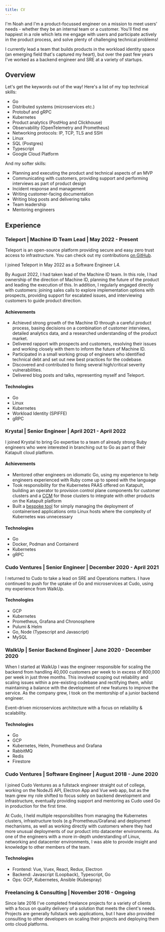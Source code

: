 ```yaml
---
title: CV
---
```


I'm Noah and I'm a product-focussed engineer on a mission to meet users' needs - whether they be an internal team or a customer. You'll find me happiest in a role which lets me engage with users and participate actively in the product process, and solve plenty of challenging technical problems!

I currently lead a team that builds products in the workload identity space (an emerging field that's captured my heart), but over the past few years I've worked as a backend engineer and SRE at a variety of startups.

## Overview

Let's get the keywords out of the way! Here's a list of my top technical skills:

- Go
- Distributed systems (microservices etc.)
- Protobuf and gRPC
- Kubernetes
- Product analytics (PostHog and Clickhouse)
- Observability (OpenTelemetry and Prometheus)
- Networking protocols: IP, TCP, TLS and SSH
- Linux
- SQL (Postgres)
- Typescript
- Google Cloud Platform

And my softer skills:

- Planning and executing the product and technical aspects of an MVP
- Communicating with customers, providing support and performing interviews as part of product design
- Incident response and management
- Writing customer-facing documentation
- Writing blog posts and delivering talks
- Team leadership
- Mentoring engineers

## Experience

### Teleport | Machine ID Team Lead | May 2022 - Present

Teleport is an open-source platform providing secure and easy zero trust access to infrastructure. You can check out my contributions [on GitHub](https://github.com/gravitational/teleport/pulls?q=is%3Apr+author%3Astrideynet+).

I joined Teleport in May 2022 as a Software Engineer L4. 

By August 2022, I had taken lead of the Machine ID team. In this role, I had ownership of the direction of Machine ID, planning the future of the product and leading the execution of this. In addition, I regularly engaged directly with customers: joining sales calls to explore implementation options with prospects, providing support for escalated issues, and interviewing customers to guide product direction.

#### Achievements

- Achieved strong growth of the Machine ID through a careful product process, basing decisions on a combination of customer interviews, detailed analytics data, and a researched understanding of the product market.
- Delivered rapport with prospects and customers, resolving their issues and working closely with them to inform the future of Machine ID.
- Participated in a small working group of engineers who identified technical debt and set out new best practices for the codebase.
- Discovered and contributed to fixing several high/critical severity vulnerabilities.
- Delivered blog posts and talks, representing myself and Teleport.

#### Technologies

- Go
- Linux
- Kubernetes
- Workload Identity (SPIFFE)
- gRPC

### Krystal | Senior Engineer | April 2021 - April 2022

I joined Krystal to bring Go expertise to a team of already strong Ruby engineers who were interested in branching out to Go as part of their Katapult cloud platform.

#### Achievements

- Mentored other engineers on idiomatic Go, using my experience to help engineers experienced with Ruby come up to speed with the language
- Took responsibility for the Kubernetes PAAS offered on Katapult, building an operator to provision control plane components for customer clusters and a [CCM](https://github.com/krystal/kce-ccm) for those clusters to integrate with other products on the Katapult platform
- Built a [bespoke tool](https://github.com/krystal/guvnor) for simply managing the deployment of containerised applications onto Linux hosts where the complexity of Kubernetes was unnecessary

#### Technologies

- Go
- Docker, Podman and Containerd
- Kubernetes
- gRPC

### Cudo Ventures | Senior Engineer | December 2020 - April 2021

I returned to Cudo to take a lead on SRE and Operations matters. I have continued to push for the uptake of Go and microservices at Cudo, using my experience from WalkUp.

#### Technologies

- GCP
- Kubernetes
- Prometheus, Grafana and Chronosphere
- Pulumi & Helm
- Go, Node (Typescript and Javascript)
- MySQL

### WalkUp | Senior Backend Engineer | June 2020 - December 2020

When I started at WalkUp I was the engineer responsible for scaling the backend from handling 40,000 customers per week to in excess of 800,000 per week in just three months. This involved scoping out reliability and scaling issues within a pre-existing codebase and rectifying them, whilst maintaining a balance with the development of new features to improve the service. As the company grew, I took on the mentorship of a junior backend engineer.

Event-driven microservices architecture with a focus on reliability & scalability.

#### Technologies

- Go
- GCP
- Kubernetes, Helm, Prometheus and Grafana
- RabbitMQ
- Redis
- Firestore

### Cudo Ventures | Software Engineer | August 2018 - June 2020

I joined Cudo Ventures as a fullstack engineer straight out of college, working on the NodeJS API, Electron App and Vue web app, but as the team grew my role shifted to focus solely on backend development and infrastructure, eventually providing support and mentoring as Cudo used Go in production for the first time.

At Cudo, I held multiple responsibilites from managing the Kubernetes clusters, infrastructure tools (e.g Prometheus/Grafana) and deployment mechanisms, as well as working directly with customers where they had more unusual deployments of our product into datacenter environments. As one of the engineers with a more in-depth understanding of Linux, networking and datacenter environments, I was able to provide insight and knowledge to other members of the team.

#### Technologies

- Frontend: Vue, Vuex, React, Redux, Electron
- Backend: Javascript (Loopback), Typescript, Go
- Ops: GCP, Kubernetes, Ansible (Kubespray)

### Freelancing & Consulting | November 2016 - Ongoing

Since late 2016 I've completed freelance projects for a variety of clients with a focus on quality delivery of a solution that meets the client's needs. Projects are generally fullstack web applications, but I have also provided consulting to other developers on scaling their projects and deploying them onto cloud platforms.

